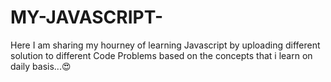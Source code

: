 # MY-JAVASCRIPT-
Here I am sharing my hourney of learning Javascript by uploading 
different solution to different Code Problems based on the concepts that i learn on daily basis...😍

